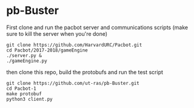 # pb-Buster

First clone and run the pacbot server and communications scripts (make sure to kill the server when you're done)
```
git clone https://github.com/HarvardURC/Pacbot.git
cd Pacbot/2017-2018/gameEngine
./server.py &
./gameEngine.py
```

then clone this repo, build the protobufs and run the test script
```
git clone https://github.com/ut-ras/pb-Buster.git
cd Pacbot-1
make protobuf
python3 client.py
```
